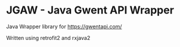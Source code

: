 # JGAW - Java Gwent API Wrapper

Java Wrapper library for https://gwentapi.com/ 

Written using retrofit2 and rxjava2
